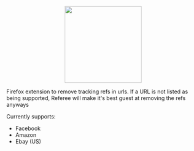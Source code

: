 <p align="center">
  <img width="200" src="https://user-images.githubusercontent.com/9470862/110343685-bd55cb00-7ffa-11eb-8adc-086511b187d5.png">
</p>                                                                                                                     
Firefox extension to remove tracking refs in urls. If a URL is not listed as being supported, Referee will make it's best guest at removing the refs anyways

Currently supports:
  - Facebook
  - Amazon
  - Ebay (US)
</p>
